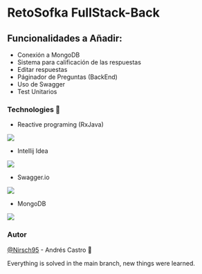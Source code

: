 # RetoSofka FullStack-Back

## Funcionalidades a Añadir:

* Conexión a MongoDB
* Sistema para calificación de las respuestas
* Editar respuestas
* Páginador de Preguntas (BackEnd)
* Uso de Swagger
* Test Unitarios

### Technologies :wrench:

*	Reactive programing (RxJava)

![](https://www.couchbase.com/blog/wp-content/uploads/2018/12/ReactiveX_Logo.png)

* Intellij Idea

![](https://dashboard.snapcraft.io/site_media/appmedia/2017/10/logo_zjwX5FR.png)

*	Swagger.io

![](https://upload.wikimedia.org/wikipedia/commons/a/ab/Swagger-logo.png)

*	MongoDB

![](https://terracloudx.com/wp-content/uploads/2020/07/icono-mongo.png)

### Autor
[@Nirsch95](https://github.com/Nirsch95) - Andrés Castro :wolf:

Everything is solved in the main branch, new things were learned.
